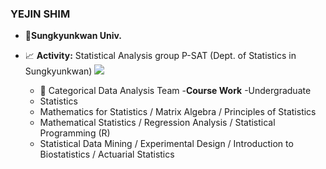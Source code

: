 ### YEJIN SHIM

- :school:**Sungkyunkwan Univ.**

- :chart_with_upwards_trend: **Activity:** Statistical Analysis group P-SAT (Dept. of Statistics in Sungkyunkwan) ![](https://img.shields.io/badge/-PSAT-black)
  - :tiger: Categorical Data Analysis Team
-**Course Work**
-Undergraduate
  - Statistics
  - Mathematics for Statistics / Matrix Algebra / Principles of Statistics
  - Mathematical Statistics / Regression Analysis / Statistical Programming (R)
  - Statistical Data Mining / Experimental Design / Introduction to Biostatistics / Actuarial Statistics
    
